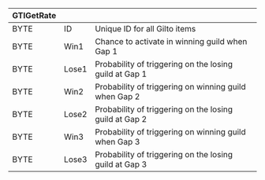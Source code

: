 | GTIGetRate |       |                                                        |
| ---------- | ----- | ------------------------------------------------------ |
| BYTE       | ID    | Unique ID for all Gilto items                          |
| BYTE       | Win1  | Chance to activate in winning guild when Gap 1         |
| BYTE       | Lose1 | Probability of triggering on the losing guild at Gap 1 |
| BYTE       | Win2  | Probability of triggering on winning guild when Gap 2  |
| BYTE       | Lose2 | Probability of triggering on the losing guild at Gap 2 |
| BYTE       | Win3  | Probability of triggering on winning guild when Gap 3  |
| BYTE       | Lose3 | Probability of triggering on the losing guild at Gap 3 |